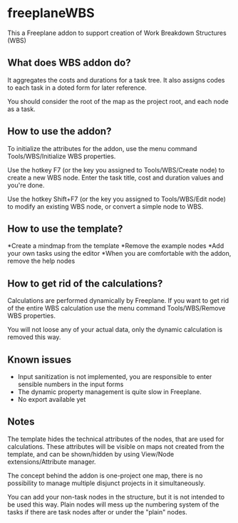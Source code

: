 # freeplaneWBS
This a Freeplane addon to support creation of Work Breakdown Structures (WBS)

## What does WBS addon do? 
It aggregates the costs and durations for a task tree. It also assigns codes to each task in a doted form for later reference. 

You should consider the root of the map as the project root, and each node as a task. 

## How to use the addon? 
To initialize the attributes for the addon, use the menu command Tools/WBS/Initialize WBS properties. 

Use the hotkey F7 (or the key you assigned to Tools/WBS/Create node) to create a new WBS node. Enter the task title, cost and duration values and you're done. 

Use the hotkey Shift+F7 (or the key you assigned to Tools/WBS/Edit node) to modify an existing WBS node, or convert a simple node to WBS. 

## How to use the template? 
*Create a mindmap from the template 
*Remove the example nodes 
*Add your own tasks using the editor 
*When you are comfortable with the addon, remove the help nodes

## How to get rid of the calculations? 

Calculations are performed dynamically by Freeplane. If you want to get rid of the entire WBS calculation use the menu command Tools/WBS/Remove WBS properties. 

You will not loose any of your actual data, only the dynamic calculation is removed this way. 

## Known issues 

* Input sanitization is not implemented, you are responsible to enter sensible numbers in the input forms 
* The dynamic property management is quite slow in Freeplane. 
* No export available yet 

## Notes 
The template hides the technical attributes of the nodes, that are used for calculations. These attributes will be visible on maps not created from the template, and can be shown/hidden by using View/Node extensions/Attribute manager. 

The concept behind the addon is one-project one map, there is no possibility to manage multiple disjunct projects in it simultaneously. 

You can add your non-task nodes in the structure, but it is not intended to be used this way. Plain nodes will mess up the numbering system of the tasks if there are task nodes after or under the "plain" nodes. 
